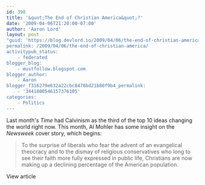 ```yaml
---
id: 398
title: '&quot;The End of Christian America&quot;?'
date: '2009-04-06T21:20:00-07:00'
author: 'Aaron Lord'
layout: post
"guid: 'https://blog.devlord.io/2009/04/06/the-end-of-christian-america/'
permalink: /2009/04/06/the-end-of-christian-america/
activitypub_status:
    - federated
blogger_blog:
    - mustfollow.blogspot.com
blogger_author:
    - Aaron
blogger_f316279e632a22cbc8478bd21b80f9b4_permalink:
    - '3441800546157376105'
categories:
    - Politics
---
```


Last month's <i>Time</i> had Calvinism as the third of the top 10 ideas changing the world right now.  This month, Al Mohler has some insight on the <i>Newsweek</i> cover story, which begins:<br /><blockquote>To the surprise of liberals who fear the advent of an evangelical theocracy and to the dismay of religious conservatives who long to see their faith more fully expressed in public life, Christians are now making up a declining percentage of the American population.</blockquote>View article<div class="blogger-post-footer"></div>